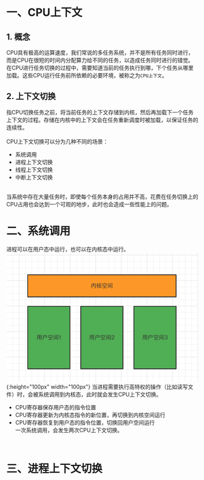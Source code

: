 # 一、CPU上下文  
## 1. 概念  
CPU具有极高的运算速度，我们常说的多任务系统，并不是所有任务同时进行，而是CPU在很短的时间内分配算力给不同的任务，以造成任务同时进行的错觉。  
在CPU进行任务切换的过程中，需要知道当前的任务执行到哪，下个任务从哪里加载。这些CPU运行任务前所依赖的必要环境，被称之为```CPU上下文```。 
  
## 2. 上下文切换  
指CPU切换任务之前，将当前任务的上下文存储到内核，然后再加载下一个任务上下文的过程。存储在内核中的上下文会在任务重新调度时被加载，以保证任务的连续性。  
<br>
CPU上下文切换可以分为几种不同的场景：
- 系统调用  
- 进程上下文切换
- 线程上下文切换
- 中断上下文切换  
<br>
当系统中存在大量任务时，即使每个任务本身的占用并不高，花费在任务切换上的CPU占用也会达到一个可观的地步，此时也会造成一些性能上的问题。   
<br>  

# 二、系统调用
进程可以在用户态中运行，也可以在内核态中运行。
<br>
![2-cs](https://github.com/SidneyCao/Notes/blob/main/img/2-cs.png){:height="100px" width="100px"}
当进程需要执行高特权的操作（比如读写文件）时，会被系统调用到内核态，此时就会发生CPU上下文切换。
- CPU寄存器保存用户态的指令位置
- CPU寄存器更新为内核态指令的新位置，再切换到内核空间运行
- CPU寄存器恢复到用户态的指令位置，切换回用户空间运行  
一次系统调用，会发生两次CPU上下文切换。
<br>  

# 三、进程上下文切换
